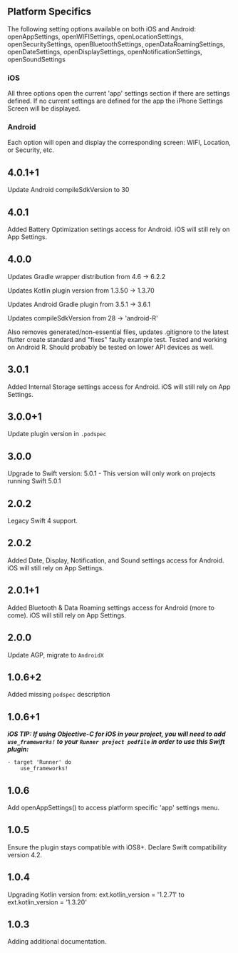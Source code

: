 ## Platform Specifics
The following setting options available on both iOS and Android: openAppSettings, openWIFISettings, openLocationSettings, openSecuritySettings, openBluetoothSettings, openDataRoamingSettings, openDateSettings, openDisplaySettings, openNotificationSettings, openSoundSettings

### iOS
All three options open the current 'app' settings section if there are settings defined.  If no current settings are defined for the app the iPhone Settings Screen will be displayed.

### Android
Each option will open and display the corresponding screen: WIFI, Location, or Security, etc.

## 4.0.1+1
Update Android compileSdkVersion to 30

## 4.0.1
Added Battery Optimization settings access for Android.  iOS will still rely on App Settings.

## 4.0.0
Updates Gradle wrapper distribution from 4.6 -> 6.2.2

Updates Kotlin plugin version from 1.3.50 -> 1.3.70

Updates Android Gradle plugin from 3.5.1 -> 3.6.1

Updates compileSdkVersion from 28 -> 'android-R'

Also removes generated/non-essential files, updates .gitignore to the latest flutter create standard and "fixes" faulty example test. Tested and working on Android R. Should probably be tested on lower API devices as well.

## 3.0.1
Added Internal Storage settings access for Android.  iOS will still rely on App Settings.

## 3.0.0+1
Update plugin version in `.podspec`

## 3.0.0
Upgrade to Swift version: 5.0.1 - This version will only work on projects running Swift 5.0.1

## 2.0.2
Legacy Swift 4 support.

## 2.0.2
Added Date, Display, Notification, and Sound settings access for Android.  iOS will still rely on App Settings.

## 2.0.1+1
Added Bluetooth & Data Roaming settings access for Android (more to come).  iOS will still rely on App Settings.

## 2.0.0
Update AGP, migrate to `AndroidX`

## 1.0.6+2
Added missing `podspec` description

## 1.0.6+1
  ***iOS TIP: If using Objective-C for iOS in your project, you will need to add `use_frameworks!` to your `Runner project podfile` in order to use this Swift plugin:***
    
    - target 'Runner' do
        use_frameworks!

## 1.0.6

Add openAppSettings() to access platform specific 'app' settings menu.

## 1.0.5

Ensure the plugin stays compatible with iOS8+.
Declare Swift compatibility version 4.2.

## 1.0.4

Upgrading Kotlin version from: ext.kotlin_version = '1.2.71' to ext.kotlin_version = '1.3.20'


## 1.0.3

Adding additional documentation.
